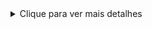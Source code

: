 <details>
  <summary>Clique para ver mais detalhes</summary>
  
  Aqui está o conteúdo que ficará oculto até que você clique na seta para expandir.

</details>
